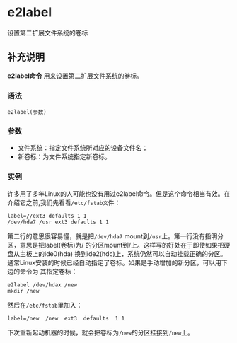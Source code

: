 e2label
===

设置第二扩展文件系统的卷标

## 补充说明

**e2label命令** 用来设置第二扩展文件系统的卷标。

###  语法

```
e2label(参数)
```

###  参数

*   文件系统：指定文件系统所对应的设备文件名；
*   新卷标：为文件系统指定新卷标。

###  实例

许多用了多年Linux的人可能也没有用过e2label命令。但是这个命令相当有效。在介绍它之前,我们先看看`/etc/fstab文`件：

```
label=//ext3 defaults 1 1
/dev/hda7 /usr ext3 defaults 1 1
```

第二行的意思很容易懂，就是把`/dev/hda7` mount到`/usr`上。第一行没有指明分区，意思是把label(卷标)为/ 的分区mount到/上。这样写的好处在于即使如果把硬盘从主板上的ide0(hda) 换到ide2(hdc)上，系统仍然可以自动挂载正确的分区。通常Linux安装的时候已经自动指定了卷标。如果是手动增加的新分区，可以用下边的命令为 其指定卷标：

```
e2label /dev/hdax /new
mkdir /new
```

然后在`/etc/fstab`里加入：

```
label=/new  /new  ext3  defaults  1 1
```

下次重新起动机器的时候，就会把卷标为`/new`的分区挂接到`/new`上。


<!-- Linux命令行搜索引擎：https://jaywcjlove.github.io/linux-command/ -->